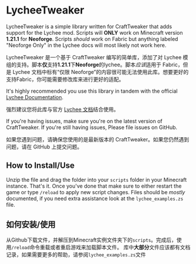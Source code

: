 # LycheeTweaker

LycheeTweaker is a simple library written for CraftTweaker that adds support for the Lychee mod. Scripts will **ONLY** work on Minecraft version **1.21.1** for **Neoforge**. Scripts *should* work on Fabric but anything labeled "Neoforge Only" in the Lychee docs will most likely not work here.

LycheeTweaker 是一个基于 CraftTweaker 编写的简单库，添加了对 Lychee 模组的支持。脚本**仅**支持**1.21.1**下**Neoforge**的lychee。脚本*应该*适用于 Fabric，但是 Lychee 文档中标有“仅限 Neoforge”的内容很可能无法使用此库。想要更好的支持Fabric，你可能需要修改库来进行更好的适配。

It's highly recommended you use this library in tandem with the official [Lychee Documentation](https://lycheetweaker.readthedocs.io/en/latest/).

强烈建议您将此库与官方 [Lychee 文档](https://lycheetweaker.readthedocs.io/en/latest/)结合使用。

If you're having issues, make sure you're on the latest version of CraftTweaker. If you're still having issues, Please file issues on GitHub.

如果您遇到问题，请确保您使用的是最新版本的 CraftTweaker。如果您仍然遇到问题，请在 GitHub 上提交问题。

## How to Install/Use

Unzip the file and drag the folder into your `scripts` folder in your Minecraft instance. That's it. Once you've done that make sure to either restart the game or type `/reload` to apply new script changes.
Files should be *mostly* documented, if you need extra assistance look at the `lychee_examples.zs` file.

## 如何安装/使用

从Github下载文件，并解压到Minecraft实例文件夹下的`scripts`。完成后，使用`/reload`命令重载或者重启游戏来加载脚本文件。
库中**大部分**文件应该都有文档记录，如果需要更多的帮助，请参阅`lychee_examples.zs`文件